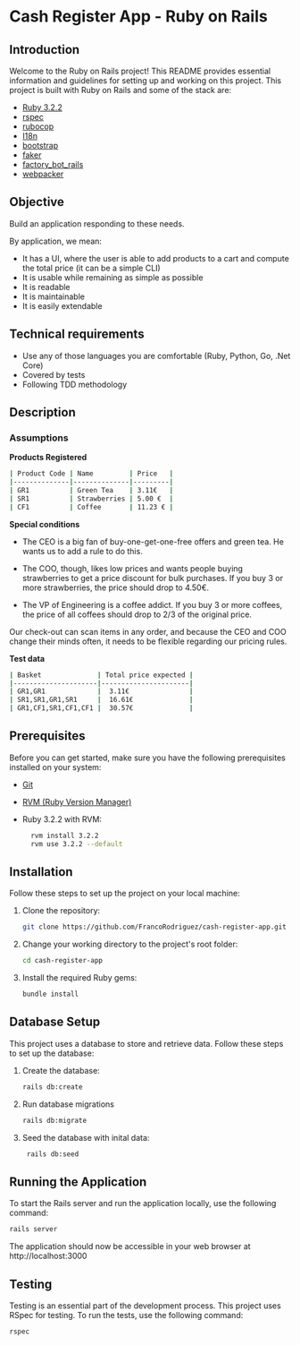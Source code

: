 # Cash Register App - Ruby on Rails

## Introduction

Welcome to the Ruby on Rails project! This README provides essential information and guidelines for setting up and working on this project. This project is built with Ruby on Rails and some of the stack are:

- [Ruby 3.2.2](https://www.ruby-lang.org/en/downloads/)
- [rspec](https://rubygems.org/gems/rspec)
- [rubocop](https://rubygems.org/gems/rubocop)
- [I18n](https://rubygems.org/gems/i18n)
- [bootstrap](https://getbootstrap.com/)
- [faker](https://rubygems.org/gems/faker)
- [factory_bot_rails](https://rubygems.org/gems/factory_bot_rails)
- [webpacker](https://rubygems.org/gems/webpacker)

## Objective

Build an application responding to these needs.

By application, we mean:
- It has a UI, where the user is able to add products to a cart and compute the total price (it can be a simple CLI)
- It is usable while remaining as simple as possible
- It is readable
- It is maintainable
- It is easily extendable

## Technical requirements

- Use any of those languages you are comfortable (Ruby, Python, Go, .Net Core)
- Covered by tests
- Following TDD methodology

## Description

### Assumptions

**Products Registered**
  
```bash
| Product Code | Name         | Price   |  
|--------------|--------------|---------|
| GR1          | Green Tea    | 3.11€   |
| SR1          | Strawberries | 5.00 €  |
| CF1          | Coffee       | 11.23 € |
```

**Special conditions**

- The CEO is a big fan of buy-one-get-one-free offers and green tea.
  He wants us to add a  rule to do this.

- The COO, though, likes low prices and wants people buying strawberries to get a price  discount for bulk purchases.
  If you buy 3 or more strawberries, the price should drop to 4.50€.

- The VP of Engineering is a coffee addict.
  If you buy 3 or more coffees, the price of all coffees should drop to 2/3 of the original price.

Our check-out can scan items in any order, and because the CEO and COO change their minds  often, it needs to be flexible regarding our pricing rules.

**Test data**
```bash
| Basket              | Total price expected |  
|---------------------|----------------------|
| GR1,GR1             |  3.11€               |
| SR1,SR1,GR1,SR1     |  16.61€              |
| GR1,CF1,SR1,CF1,CF1 |  30.57€              |
```

## Prerequisites

Before you can get started, make sure you have the following prerequisites installed on your system:

- [Git](https://git-scm.com/downloads)
- [RVM (Ruby Version Manager)](https://rvm.io/rvm/install)
  
- Ruby 3.2.2 with RVM:
    ```bash
      rvm install 3.2.2
      rvm use 3.2.2 --default
    ```


## Installation

Follow these steps to set up the project on your local machine:

1. Clone the repository:

   ```bash
   git clone https://github.com/FrancoRodriguez/cash-register-app.git
    ```

2. Change your working directory to the project's root folder:

    ```bash
    cd cash-register-app
    ```

3. Install the required Ruby gems:

    ```bash
    bundle install
   ```
## Database Setup

This project uses a database to store and retrieve data. Follow these steps to set up the database:

1. Create the database:

   ```bash
   rails db:create
   ```

2. Run database migrations
   
    ```bash
    rails db:migrate
   ```

3. Seed the database with inital data:
    
   ```bash
    rails db:seed
   ```

## Running the Application

To start the Rails server and run the application locally, use the following command:

```bash
rails server
```

The application should now be accessible in your web browser at http://localhost:3000

## Testing

Testing is an essential part of the development process. This project uses RSpec for testing. To run the tests, use the following command:

```bash
rspec
```

